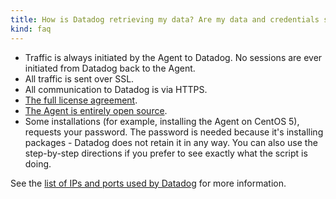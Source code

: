 ```yaml
---
title: How is Datadog retrieving my data? Are my data and credentials safe?
kind: faq
---
```


* Traffic is always initiated by the Agent to Datadog. No sessions are ever initiated from Datadog back to the Agent.
* All traffic is sent over SSL.
* All communication to Datadog is via HTTPS.
* [The full license agreement][1].
* [The Agent is entirely open source][2].
* Some installations (for example, installing the Agent on CentOS 5), requests your password. The password is needed because it's installing packages - Datadog does not retain it in any way. You can also use the step-by-step directions if you prefer to see exactly what the script is doing.

See the [list of IPs and ports used by Datadog][3] for more information.

[1]: https://app.datadoghq.com/policy/license
[2]: https://github.com/DataDog/dd-agent
[3]: /agent/faq/network
